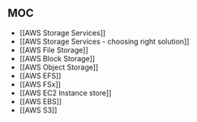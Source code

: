 
## MOC

- [[AWS Storage Services]]
- [[AWS Storage Services - choosing right solution]]
- [[AWS File Storage]]
- [[AWS Block Storage]]
- [[AWS Object Storage]]
- [[AWS EFS]]
- [[AWS FSx]]
- [[AWS EC2 Instance store]]
- [[AWS EBS]]
- [[AWS S3]]